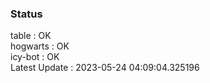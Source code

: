 ### Status


table : OK  
hogwarts : OK  
icy-bot : OK  
Latest Update : 2023-05-24 04:09:04.325196
